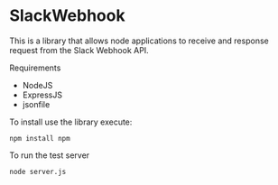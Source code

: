# SlackWebhook

This is a library that allows node applications to receive and response request from the Slack Webhook API.

Requirements

* NodeJS
* ExpressJS
* jsonfile

To install use the library execute:

``` npm install npm ```

To run the test server

``` node server.js ```
